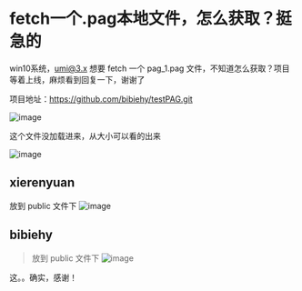 # fetch一个.pag本地文件，怎么获取？挺急的

win10系统，umi@3.x
想要 fetch 一个 pag_1.pag 文件，不知道怎么获取？项目等着上线，麻烦看到回复一下，谢谢了

项目地址：https://github.com/bibiehy/testPAG.git

![image](https://user-images.githubusercontent.com/35096473/227429835-db07e28d-7e04-4e46-a73a-9fad46baf125.png)

这个文件没加载进来，从大小可以看的出来

![image](https://user-images.githubusercontent.com/35096473/227429957-8473afb1-d9e7-4ce5-8519-68633e923be6.png)

## xierenyuan

放到 public 文件下
![image](https://user-images.githubusercontent.com/7599351/227444832-9ba2fce5-3afb-43a9-a283-cfedb75adfc8.png)

## bibiehy

> 放到 public 文件下 ![image](https://user-images.githubusercontent.com/7599351/227444832-9ba2fce5-3afb-43a9-a283-cfedb75adfc8.png)

这。。确实，感谢！
